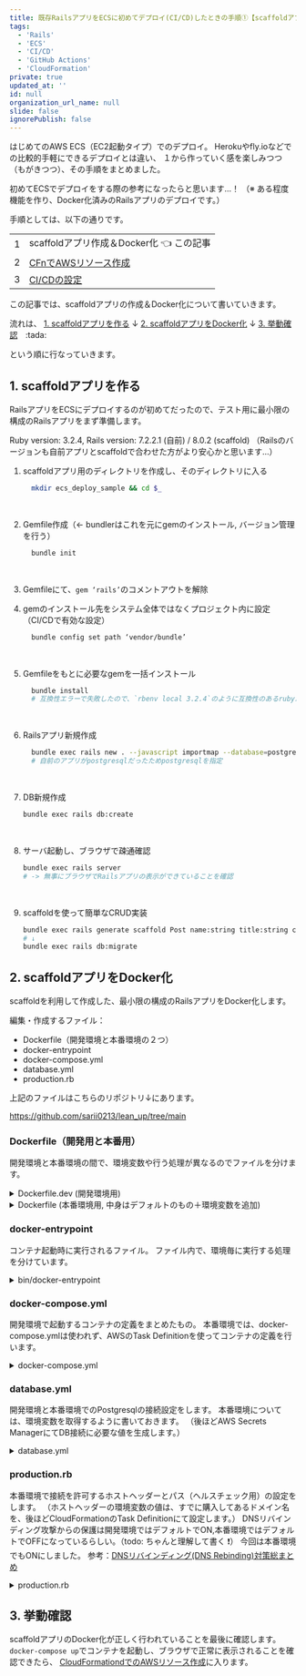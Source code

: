 ```yaml
---
title: 既存RailsアプリをECSに初めてデプロイ(CI/CD)したときの手順①【scaffoldアプリ作成 & Docker化】
tags:
  - 'Rails'
  - 'ECS'
  - 'CI/CD'
  - 'GitHub Actions'
  - 'CloudFormation'
private: true
updated_at: ''
id: null
organization_url_name: null
slide: false
ignorePublish: false
---
```


はじめてのAWS ECS（EC2起動タイプ）でのデプロイ。
Herokuやfly.ioなどでの比較的手軽にできるデプロイとは違い、
１から作っていく感を楽しみつつ（もがきつつ）、その手順をまとめました。

初めてECSでデプロイをする際の参考になったらと思います…！
（※ ある程度機能を作り、Docker化済みのRailsアプリのデプロイです。）


手順としては、以下の通りです。

|     |                                        | 
| --- | -------------------------------------------- | 
| 1   | scaffoldアプリ作成＆Docker化 👈 この記事 | 
| 2   | [CFnでAWSリソース作成]()                     | 
| 3   | [CI/CDの設定]()                                  | 


この記事では、scaffoldアプリの作成＆Docker化について書いていきます。

流れは、
[1. scaffoldアプリを作る](#1-scaffoldアプリを作る)
↓
[2. scaffoldアプリをDocker化](#2-scaffoldアプリをdocker化)
↓
[3. 挙動確認](#3-挙動確認)　\:tada:

という順に行なっていきます。


## 1. scaffoldアプリを作る

RailsアプリをECSにデプロイするのが初めてだったので、テスト用に最小限の構成のRailsアプリをまず準備します。

Ruby version: 3.2.4, Rails version: 7.2.2.1 (自前) / 8.0.2 (scaffold)
（Railsのバージョンも自前アプリとscaffoldで合わせた方がより安心かと思います...）


1. scaffoldアプリ用のディレクトリを作成し、そのディレクトリに入る
    ```sh
      mkdir ecs_deploy_sample && cd $_
    ```
    <br>
2. Gemfile作成（← bundlerはこれを元にgemのインストール, バージョン管理を行う）
    ```sh
      bundle init
    ```
    <br>
3. Gemfileにて、`gem ‘rails’`のコメントアウトを解除
   <br>
4. gemのインストール先をシステム全体ではなくプロジェクト内に設定（CI/CDで有効な設定）
    ```sh
      bundle config set path ‘vendor/bundle’
    ```
    <br>    
5. Gemfileをもとに必要なgemを一括インストール
    
    ```sh
      bundle install
      # 互換性エラーで失敗したので、`rbenv local 3.2.4`のように互換性のあるrubyバージョンに変更してからインストールし直し成功
    ```
    <br>
6. Railsアプリ新規作成

    ```sh
      bundle exec rails new . --javascript importmap --database=postgresql
      # 自前のアプリがpostgresqlだったためpostgresqlを指定
    ```
    <br>
7. DB新規作成
    ```sh
    bundle exec rails db:create
    ```
    <br>
8. サーバ起動し、ブラウザで疎通確認
    ```sh
    bundle exec rails server
    # -> 無事にブラウザでRailsアプリの表示ができていることを確認
    ```
    <br>
    
9.  scaffoldを使って簡単なCRUD実装
    ```sh
    bundle exec rails generate scaffold Post name:string title:string content:text
    # ↓
    bundle exec rails db:migrate
    ```
  

## 2. scaffoldアプリをDocker化

scaffoldを利用して作成した、最小限の構成のRailsアプリをDocker化します。

編集・作成するファイル：
- Dockerfile（開発環境と本番環境の２つ）
- docker-entrypoint
- docker-compose.yml
- database.yml
- production.rb

上記のファイルはこちらのリポジトリ↓にあります。

https://github.com/sarii0213/lean_up/tree/main

### Dockerfile（開発用と本番用）
開発環境と本番環境の間で、環境変数や行う処理が異なるのでファイルを分けます。

<details><summary>Dockerfile.dev (開発環境用)</summary>

  ```:Dockerfile.dev
  ARG RUBY_VERSION=3.2.4
  FROM ruby:$RUBY_VERSION-slim

  ENV TZ=Asia/Tokyo \
      RAILS_ENV=development \
      BUNDLE_PATH="/usr/local/bundle" \
      BUNDLE_JOBS=4 \
      BUNDLE_RETRY=3 \
      BUNDLE_WITHOUT=""

  WORKDIR /rails

  RUN apt-get update -qq && \
      apt-get install -y \
        build-essential \
        libpq-dev \
        nodejs \
        vim \
        postgresql-client \
        libvips && \
      rm -rf /var/lib/apt/lists/* # remove apt cache

  COPY Gemfile Gemfile.lock ./
  RUN bundle install

  COPY . .

  ENTRYPOINT ["/rails/bin/docker-entrypoint"]

  EXPOSE 3000

  CMD ["./bin/rails", "server", "-b", "0.0.0.0", "-p", "3000"]

  ```
</details>

<details><summary>Dockerfile (本番環境用, 中身はデフォルトのもの＋環境変数を追加)</summary>

  ```:Dockerfile
  ARG RUBY_VERSION=3.2.4
  FROM docker.io/library/ruby:$RUBY_VERSION-slim AS base

  # Rails app lives here
  WORKDIR /rails

  # Install base packages
  RUN apt-get update -qq && \
      apt-get install --no-install-recommends -y curl libjemalloc2 libvips postgresql-client && \
      rm -rf /var/lib/apt/lists /var/cache/apt/archives

  # Set production environment
  ENV RAILS_ENV="production" \
      BUNDLE_DEPLOYMENT="1" \
      BUNDLE_PATH="/usr/local/bundle" \
      BUNDLE_WITHOUT="development:test"

  # Throw-away build stage to reduce size of final image
  FROM base AS build

  # Install packages needed to build gems
  RUN apt-get update -qq && \
      apt-get install --no-install-recommends -y build-essential git libpq-dev libyaml-dev pkg-config && \
      rm -rf /var/lib/apt/lists /var/cache/apt/archives

  # Install application gems
  COPY Gemfile Gemfile.lock ./
  RUN bundle install && \
      rm -rf ~/.bundle/ "${BUNDLE_PATH}"/ruby/*/cache "${BUNDLE_PATH}"/ruby/*/bundler/gems/*/.git && \
      bundle exec bootsnap precompile --gemfile

  # Copy application code
  COPY . .

  # Precompile bootsnap code for faster boot times
  RUN bundle exec bootsnap precompile app/ lib/

  # Precompiling assets for production without requiring secret RAILS_MASTER_KEY
  RUN SECRET_KEY_BASE_DUMMY=1 ./bin/rails assets:precompile




  # Final stage for app image
  FROM base

  # Copy built artifacts: gems, application
  COPY --from=build "${BUNDLE_PATH}" "${BUNDLE_PATH}"
  COPY --from=build /rails /rails

  # Run and own only the runtime files as a non-root user for security
  RUN groupadd --system --gid 1000 rails && \
      useradd rails --uid 1000 --gid 1000 --create-home --shell /bin/bash && \
      chown -R rails:rails db log storage tmp
  USER 1000:1000

  # Entrypoint prepares the database.
  ENTRYPOINT ["/rails/bin/docker-entrypoint"]

  # Start server via Thruster by default, this can be overwritten at runtime
  EXPOSE 3000
  CMD ["./bin/rails", "server"]
  ```
</details>


### docker-entrypoint
コンテナ起動時に実行されるファイル。
ファイル内で、環境毎に実行する処理を分けています。

<details><summary>bin/docker-entrypoint</summary>

  ```sh:docker-entrypoint
  #!/bin/bash -e

  # Enable jemalloc for reduced memory usage and latency.
  if [ -z "${LD_PRELOAD+x}" ]; then
      LD_PRELOAD=$(find /usr/lib -name libjemalloc.so.2 -print -quit)
      export LD_PRELOAD
  fi

  # Remove any pre-existing server.pid for Rails
  rm -f tmp/pids/server.pid

  # If running the rails server then create or migrate existing database
  if [ "${1}" == "./bin/rails" ] && [ "${2}" == "server" ]; then
    ./bin/rails db:prepare

    if [ "$RAILS_ENV" == "development" ]; then
      bundle exec rake ridgepole:apply
    fi
  fi

  exec "${@}"
  ```
:::note 
  DBテーブル構造の更新（`ridgepole:apply`）が行われるのは、開発環境ではdockerビルド時、本番環境ではデプロイ時、と分けています。本番環境ではAWS側の都合等でECS Taskが落ちてデプロイ時以外でビルドし直されることがあるので、予期せぬタイミングでDB構造の変更が起きないように分けています。
:::


</details>

### docker-compose.yml
開発環境で起動するコンテナの定義をまとめたもの。
本番環境では、docker-compose.ymlは使われず、AWSのTask Definitionを使ってコンテナの定義を行います。

<details><summary>docker-compose.yml</summary>

```yaml:docker-compose.yml
services:
  web:
    build:
      context: .
      dockerfile: Dockerfile.dev
      args:
        RUBY_VERSION: 3.2.4
    volumes:
      - .:/rails:cached
      - bundle:/usr/local/bundle
    ports:
      - '3000:3000'
    depends_on:
      - db
      - chrome
      - redis
      - sidekiq
    stdin_open: true
    tty: true
    restart: always
    environment:
      RAILS_ENV: development
      POSTGRES_USER: postgres
      POSTGRES_PASSWORD: password
      SELENIUM_DRIVER_URL: http://chrome:4444/wd/hub
      REDIS_URL: redis://redis:6379

  db:
    image: postgres
    environment:
      POSTGRES_USER: postgres
      POSTGRES_PASSWORD: password
    ports:
      - '3306:3306'
    volumes:
      - postgres_volume:/var/lib/postgresql/data
    restart: always

  chrome:
    image: selenium/standalone-chrome-debug:latest
    ports:
      - '4448:4444'

  sidekiq:
    build:
      context: .
      dockerfile: Dockerfile.dev
    environment:
      REDIS_URL: redis://redis:6379
    volumes:
      - .:/lean_up:cached
      - bundle:/usr/local/bundle
    depends_on:
      - db
      - redis
    command: bundle exec sidekiq

  redis:
    image: redis:latest
    ports:
      - 6379:6379
    volumes:
      - redis:/data

volumes:
  bundle:
  postgres_volume:
  redis:

```
</details>

### database.yml
開発環境と本番環境でのPostgresqlの接続設定をします。
本番環境については、環境変数を取得するように書いておきます。
（後ほどAWS Secrets ManagerにてDB接続に必要な値を生成します。）

<details><summary>database.yml</summary>

```yaml:config/database.yml
default: &default
  adapter: postgresql
  encoding: unicode
  host: db
  username: 'postgres'
  password: 'password'
  pool: <%= ENV.fetch("RAILS_MAX_THREADS") { 5 } %>


development:
  <<: *default
  database: lean_up_development

test:
  <<: *default
  database: lean_up_test

production:
  <<: *default
  host: <%= ENV.fetch("DB_HOST", 'host') %>
  database: <%= ENV.fetch("DB_NAME", 'database') %>
  username: <%= ENV.fetch("DB_USERNAME", 'username') %>
  password: <%= ENV.fetch("DB_PASSWORD", 'password') %>
```
</details>

### production.rb
本番環境で接続を許可するホストヘッダーとパス（ヘルスチェック用）の設定をします。
（ホストヘッダーの環境変数の値は、すでに購入してあるドメイン名を、後ほどCloudFormationのTask Definitionにて設定します。）
DNSリバインディング攻撃からの保護は開発環境ではデフォルトでON,本番環境ではデフォルトでOFFになっているらしい。（todo: ちゃんと理解して書く ❗）
今回は本番環境でもONにしました。
参考：[DNSリバインディング(DNS Rebinding)対策総まとめ](https://blog.tokumaru.org/2022/05/dns-rebinding-protection.html)

<details><summary>production.rb</summary>

```rb:config/environments/production.rb
  config.hosts << ENV["RAILS_CONFIG_HOSTS"] if ENV["RAILS_CONFIG_HOSTS"]
  config.host_authorization = { exclude: ->(request) { request.path == "/up" } }
```
</details>

## 3. 挙動確認

scaffoldアプリのDocker化が正しく行われていることを最後に確認します。
`docker-compose up`でコンテナを起動し、ブラウザで正常に表示されることを確認できたら、
[CloudFormationdでのAWSリソース作成]()に入ります。
